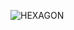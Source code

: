 ![HEXAGON](https://user-images.githubusercontent.com/97614700/218045137-349352fc-d60c-4839-a326-cc8c320f56b8.jpg)
